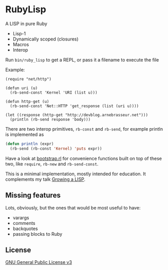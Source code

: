# RubyLisp

A LISP in pure Ruby

* Lisp-1
* Dynamically scoped (closures)
* Macros
* Interop

Run `bin/ruby_lisp` to get a REPL, or pass it a filename to execute the file

Example:

```
(require "net/http")

(defun uri (u)
  (rb-send-const 'Kernel 'URI (list u)))

(defun http-get (u)
  (rb-send-const 'Net::HTTP 'get_response (list (uri u))))

(let ((response (http-get "http://devblog.arnebrasseur.net")))
  (println (rb-send response 'body)))
```

There are two interop primitives, `rb-const` and `rb-send`, for example println is implemented as

``` lisp
(defun println (expr)
  (rb-send (rb-const 'Kernel) 'puts expr))
```

Have a look at [bootstrap.rl](https://github.com/plexus/ruby_lisp/blob/master/lib/bootstrap.rl) for convenience functions built on top of these two, like `require`, `rb-new` and `rb-send-const`.

This is a minimal implementation, mostly intended for education. It complements my talk [Growing a LISP](http://devblog.arnebrasseur.net/speaking.html#rugb-lisp).

## Missing features

Lots, obviously, but the ones that would be most useful to have:

* varargs
* comments
* backquotes
* passing blocks to Ruby

## License

[GNU General Public License v3](http://www.gnu.org/licenses/gpl-3.0.en.html)
